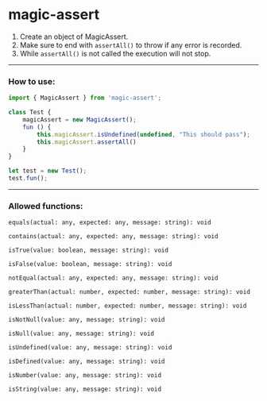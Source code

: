 # magic-assert



1. Create an object of MagicAssert.  
2. Make sure to end with `assertAll()` to throw if any error is recorded.
3. While `assertAll()` is not called the execution will not stop.

---

### How to use:

```ts
import { MagicAssert } from 'magic-assert';

class Test {        
    magicAssert = new MagicAssert();
    fun () {
        this.magicAssert.isUndefined(undefined, "This should pass");
        this.magicAssert.assertAll()
    }
}

let test = new Test();
test.fun();   
```

---

### Allowed functions: 
```
equals(actual: any, expected: any, message: string): void

contains(actual: any, expected: any, message: string): void

isTrue(value: boolean, message: string): void

isFalse(value: boolean, message: string): void

notEqual(actual: any, expected: any, message: string): void

greaterThan(actual: number, expected: number, message: string): void

isLessThan(actual: number, expected: number, message: string): void

isNotNull(value: any, message: string): void

isNull(value: any, message: string): void

isUndefined(value: any, message: string): void

isDefined(value: any, message: string): void

isNumber(value: any, message: string): void

isString(value: any, message: string): void
```
